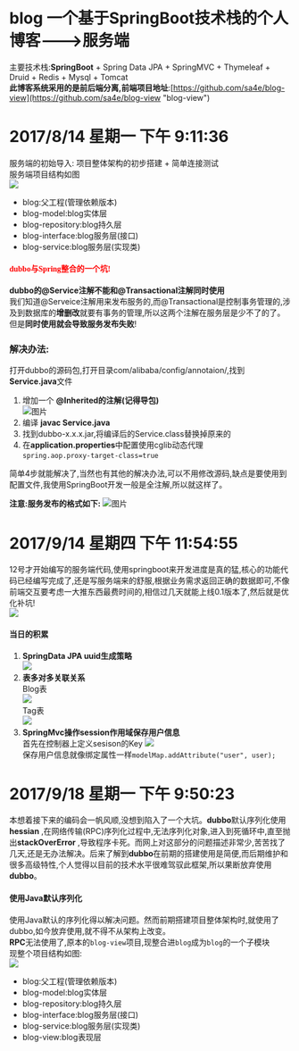 # blog 一个基于SpringBoot技术栈的个人博客--->服务端  

主要技术栈:**SpringBoot** + Spring Data JPA + SpringMVC + Thymeleaf + Druid + Redis + Mysql + Tomcat  
**此博客系统采用的是前后端分离,前端项目地址**:[https://github.com/sa4e/blog-view](https://github.com/sa4e/blog-view "blog-view")

# 2017/8/14 星期一 下午 9:11:36 
服务端的初始导入:
项目整体架构的初步搭建 + 简单连接测试  
服务端项目结构如图  
![](http://i.imgur.com/DbvJhhk.png)  
> 
- blog:父工程(管理依赖版本)
- blog-model:blog实体层
- blog-repository:blog持久层
- blog-interface:blog服务层(接口)
- blog-service:blog服务层(实现类)  


#### <font face="微软雅黑" color="red">dubbo与Spring整合的一个坑!</font> ####
**dubbo的@Service注解不能和@Transactional注解同时使用**  
我们知道@Serveice注解用来发布服务的,而@Transactional是控制事务管理的,涉及到数据库的**增删改**就要有事务的管理,所以这两个注解在服务层是少不了的了。但是**同时使用就会导致服务发布失败**!  
### 解决办法: ###
打开dubbo的源码包,打开目录com/alibaba/config/annotaion/,找到**Service.java**文件  
1. 增加一个 **@Inherited的注解(记得导包)**  
![图片](http://i.imgur.com/uT5wEbH.png)  
2. 编译 **javac Service.java**  
3. 找到dubbo-x.x.x.jar,将编译后的Service.class替换掉原来的  
4. 在**application.properties**中配置使用cglib动态代理  
`spring.aop.proxy-target-class=true`

简单4步就能解决了,当然也有其他的解决办法,可以不用修改源码,缺点是要使用到配置文件,我使用SpringBoot开发一般是全注解,所以就这样了。  
  
**注意:服务发布的格式如下:**
![图片](http://i.imgur.com/8d2gpzV.png)  
# 2017/9/14 星期四 下午 11:54:55 
12号才开始编写的服务端代码,使用springboot来开发进度是真的猛,核心的功能代码已经编写完成了,还是写服务端来的舒服,根据业务需求返回正确的数据即可,不像前端交互要考虑一大推东西最费时间的,相信过几天就能上线0.1版本了,然后就是优化补坑!  
![](https://i.imgur.com/S0q3P6d.png)  

#### 当日的积累  
1. **SpringData JPA uuid生成策略**  
![](https://i.imgur.com/i6afb2g.png)  
2. **表多对多关联关系**  
Blog表  
![](https://i.imgur.com/qs1YOb0.png)  
Tag表  
![](https://i.imgur.com/eZGfIKf.png)  
3. **SpringMvc操作session作用域保存用户信息**  
首先在控制器上定义sesison的Key
![](https://i.imgur.com/WNwrqDK.png)  
保存用户信息就像绑定属性一样`modelMap.addAttribute("user", user);`

# 2017/9/18 星期一 下午 9:50:23 
本想着接下来的编码会一帆风顺,没想到陷入了一个大坑。**dubbo**默认序列化使用**hessian** ,在网络传输(RPC)序列化过程中,无法序列化对象,进入到死循环中,直至抛出**stackOverError** ,导致程序卡死。而网上对这部分的问题描述非常少,苦苦找了几天,还是无办法解决。后来了解到**dubbo**在前期的搭建使用是简便,而后期维护和很多高级特性,个人觉得以目前的技术水平很难驾驭此框架,所以果断放弃使用 **dubbo**。  
#### 使用Java默认序列化
使用Java默认的序列化得以解决问题。然而前期搭建项目整体架构时,就使用了dubbo,如今放弃使用,就不得不从架构上改变。  
**RPC**无法使用了,原本的`blog-view`项目,现整合进`blog`成为`blog`的一个子模块  
现整个项目结构如图:  
![](https://i.imgur.com/6sQXG3n.png)  
> 
- blog:父工程(管理依赖版本)
- blog-model:blog实体层
- blog-repository:blog持久层
- blog-interface:blog服务层(接口)
- blog-service:blog服务层(实现类) 
- blog-view:blog表现层

